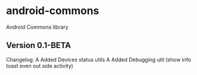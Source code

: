android-commons
===============
Android Commons library

## Version 0.1-BETA
Changelog:
A Added Devices status utils
A Added Debugging util (show info toast even out side activity)

